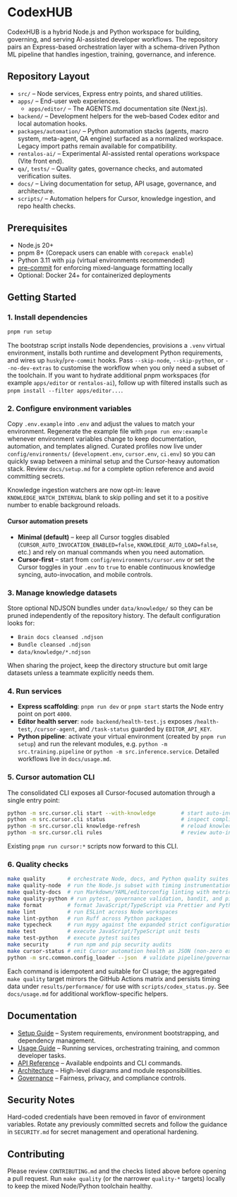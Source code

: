 # CodexHUB

CodexHUB is a hybrid Node.js and Python workspace for building, governing, and serving AI-assisted
developer workflows. The repository pairs an Express-based orchestration layer with a schema-driven
Python ML pipeline that handles ingestion, training, governance, and inference.

## Repository Layout

- `src/` – Node services, Express entry points, and shared utilities.
- `apps/` – End-user web experiences.
  - `apps/editor/` – The AGENTS.md documentation site (Next.js).
- `backend/` – Development helpers for the web-based Codex editor and local automation hooks.
- `packages/automation/` – Python automation stacks (agents, macro system, meta-agent, QA engine)
  surfaced as a normalized workspace. Legacy import paths remain available for compatibility.
- `rentalos-ai/` – Experimental AI-assisted rental operations workspace (Vite front end).
- `qa/`, `tests/` – Quality gates, governance checks, and automated verification suites.
- `docs/` – Living documentation for setup, API usage, governance, and architecture.
- `scripts/` – Automation helpers for Cursor, knowledge ingestion, and repo health checks.

## Prerequisites

- Node.js 20+
- pnpm 8+ (Corepack users can enable with `corepack enable`)
- Python 3.11 with `pip` (virtual environments recommended)
- [pre-commit](https://pre-commit.com/) for enforcing mixed-language formatting locally
- Optional: Docker 24+ for containerized deployments

## Getting Started

### 1. Install dependencies

```bash
pnpm run setup
```

The bootstrap script installs Node dependencies, provisions a `.venv` virtual environment, installs
both runtime and development Python requirements, and wires up `husky`/`pre-commit` hooks. Pass
`--skip-node`, `--skip-python`, or `--no-dev-extras` to customise the workflow when you only need a
subset of the toolchain. If you want to hydrate additional pnpm workspaces (for example
`apps/editor` or `rentalos-ai`), follow up with filtered installs such as
`pnpm install --filter apps/editor...`.

### 2. Configure environment variables

Copy `.env.example` into `.env` and adjust the values to match your environment. Regenerate the
example file with `pnpm run env:example` whenever environment variables change to keep
documentation, automation, and templates aligned. Curated profiles now live under
`config/environments/` (`development.env`, `cursor.env`, `ci.env`) so you can quickly swap between a
minimal setup and the Cursor-heavy automation stack. Review `docs/setup.md` for a complete option
reference and avoid committing secrets.

Knowledge ingestion watchers are now opt-in: leave `KNOWLEDGE_WATCH_INTERVAL` blank to skip polling
and set it to a positive number to enable background reloads.

#### Cursor automation presets

- **Minimal (default)** – keep all Cursor toggles disabled (`CURSOR_AUTO_INVOCATION_ENABLED=false`,
  `KNOWLEDGE_AUTO_LOAD=false`, etc.) and rely on manual commands when you need automation.
- **Cursor-first** – start from `config/environments/cursor.env` or set the Cursor toggles in your
  `.env` to `true` to enable continuous knowledge syncing, auto-invocation, and mobile controls.

### 3. Manage knowledge datasets

Store optional NDJSON bundles under `data/knowledge/` so they can be pruned independently of the
repository history. The default configuration looks for:

- `Brain docs cleansed .ndjson`
- `Bundle cleansed .ndjson`
- `data/knowledge/*.ndjson`

When sharing the project, keep the directory structure but omit large datasets unless a teammate
explicitly needs them.

### 4. Run services

- **Express scaffolding**: `pnpm run dev` or `pnpm start` starts the Node entry point on port `4000`.
- **Editor health server**: `node backend/health-test.js` exposes `/health-test`, `/cursor-agent`,
  and `/task-status` guarded by `EDITOR_API_KEY`.
- **Python pipeline**: activate your virtual environment (created by `pnpm run setup`) and run the relevant modules,
  e.g. `python -m src.training.pipeline` or `python -m src.inference.service`. Detailed workflows
  live in `docs/usage.md`.

### 5. Cursor automation CLI

The consolidated CLI exposes all Cursor-focused automation through a single entry point:

```bash
python -m src.cursor.cli start --with-knowledge        # start auto-invocation + knowledge sync
python -m src.cursor.cli status                        # inspect compliance and usage metrics
python -m src.cursor.cli knowledge-refresh             # reload knowledge sources once without watchers
python -m src.cursor.cli rules                         # review auto-invocation rule stats
```

Existing `pnpm run cursor:*` scripts now forward to this CLI.

### 6. Quality checks

```bash
make quality       # orchestrate Node, docs, and Python quality suites with metrics capture
make quality-node  # run the Node.js subset with timing instrumentation
make quality-docs  # run Markdown/YAML/editorconfig linting with metrics
make quality-python # run pytest, governance validation, bandit, and pip audit with metrics
make format        # format JavaScript/TypeScript via Prettier and Python via Ruff
make lint          # run ESLint across Node workspaces
make lint-python   # run Ruff across Python packages
make typecheck     # run mypy against the expanded strict configuration
make test          # execute JavaScript/TypeScript unit tests
make test-python   # execute pytest suites
make security      # run npm and pip security audits
make cursor-status # emit Cursor automation health as JSON (non-zero exit on failure)
python -m src.common.config_loader --json  # validate pipeline/governance/metrics bundles
```

Each command is idempotent and suitable for CI usage; the aggregated `make quality` target mirrors
the GitHub Actions matrix and persists timing data under `results/performance/` for use with
`scripts/codex_status.py`. See `docs/usage.md` for additional workflow-specific helpers.

## Documentation

- [Setup Guide](docs/setup.md) – System requirements, environment bootstrapping, and dependency
  management.
- [Usage Guide](docs/usage.md) – Running services, orchestrating training, and common developer
  tasks.
- [API Reference](docs/api.md) – Available endpoints and CLI commands.
- [Architecture](docs/architecture.md) – High-level diagrams and module responsibilities.
- [Governance](docs/GOVERNANCE.md) – Fairness, privacy, and compliance controls.

## Security Notes

Hard-coded credentials have been removed in favor of environment variables. Rotate any previously
committed secrets and follow the guidance in `SECURITY.md` for secret management and operational
hardening.

## Contributing

Please review `CONTRIBUTING.md` and the checks listed above before opening a pull request. Run
`make quality` (or the narrower `quality-*` targets) locally to keep the mixed Node/Python toolchain
healthy.
